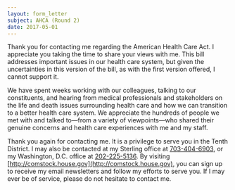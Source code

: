 ```yaml
---
layout: form_letter
subject: AHCA (Round 2)
date: 2017-05-01
---
```


Thank you for contacting me regarding the American Health Care Act.  I appreciate you taking the time to share your views with me.  This bill addresses important issues in our health care system, but given the uncertainties in this version of the bill, as with the first version offered, I cannot support it.

We have spent weeks working with our colleagues, talking to our constituents, and hearing from medical professionals and stakeholders on the life and death issues surrounding health care and how we can transition to a better health care system.  We appreciate the hundreds of people we met with and talked to—from a variety of viewpoints—who shared their genuine concerns and health care experiences with me and my staff.  

Thank you again for contacting me.  It is a privilege to serve you in the Tenth District.  I may also be contacted at my Sterling office at [703-404-6903](tel:703-404-6903), or my Washington, D.C. office at [202-225-5136](tel:202-225-5136).  By visiting [http://comstock.house.gov](http://comstock.house.gov), you can sign up to receive my email newsletters and follow my efforts to serve you.  If I may ever be of service, please do not hesitate to contact me.
